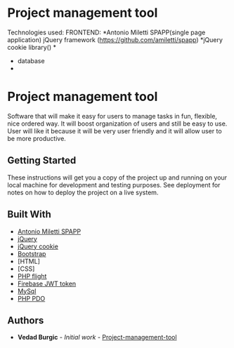 Project management tool
===============================
Technologies used:
FRONTEND:
*Antonio Miletti SPAPP(single page application) jQuery framework (https://github.com/amiletti/spapp)
*jQuery cookie library()
*

* database
*

# Project management tool

Software that will make it easy for users to manage tasks in fun, flexible, nice ordered way. It will boost organization of users and still be easy to use. User will like it because it will be very user friendly and it will allow user to be more productive.

## Getting Started

These instructions will get you a copy of the project up and running on your local machine for development and testing purposes. See deployment for notes on how to deploy the project on a live system.

## Built With

* [Antonio Miletti SPAPP](https://github.com/amiletti/spapp)
* [jQuery](https://jquery.com/)
* [jQuery cookie](https://github.com/carhartl/jquery-cookie)
* [Bootstrap](https://getbootstrap.com/)
* [HTML]
* [CSS]
* [PHP flight](http://flightphp.com/)
* [Firebase JWT token](https://github.com/firebase/php-jwt)
* [MySql](https://mysql.com/)
* [PHP PDO](http://php.net/manual/en/book.pdo.php)

## Authors

* **Vedad Burgic** - *Initial work* - [Project-management-tool](https://github.com/bvedad/Project-managment-tool)
